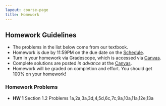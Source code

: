 ```yaml
---
layout: course-page
title: Homework
---
```


## Homework Guidelines

  * The problems in the list below come from our textbook.
  * Homework is due by 11:59PM on the due date on the [Schedule](assets/general/schedule.pdf).  
  * Turn in your homework via Gradescope, which is accessed via [Canvas](https://canvas.alaska.edu).
  * Complete solutions are posted _in advance_ at the [Canvas](https://canvas.alaska.edu). 
  * Homework will be graded on completion and effort.  You should get 100% on your homework!

### Homework Problems

  * **HW 1** Section 1.2 Problems 1a,2a,3a,3d,4,5d,6c,7c,9a,10a,11a,12e,13a
